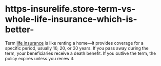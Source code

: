 # https-insurelife.store-term-vs-whole-life-insurance-which-is-better-
Term [life insurance](https://insurelife.store/term-vs-whole-life-insurance-which-is-better/) is like renting a home—it provides coverage for a specific period, usually 10, 20, or 30 years. If you pass away during the term, your beneficiaries receive a death benefit. If you outlive the term, the policy expires unless you renew it.
